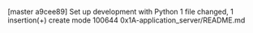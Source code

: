 [master a9cee89]  Set up development with Python
 1 file changed, 1 insertion(+)
 create mode 100644 0x1A-application_server/README.md
